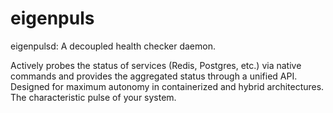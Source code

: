 # eigenpuls
eigenpulsd: A decoupled health checker daemon. 

Actively probes the status of services (Redis, Postgres, etc.) via native commands and provides the aggregated status through a unified API. Designed for maximum autonomy in containerized and hybrid architectures. The characteristic pulse of your system.
